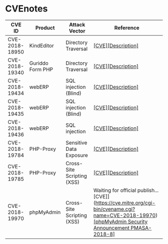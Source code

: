 # CVEnotes

|CVE ID        |Product   |Attack Vector        |Reference                                     |
|--------------|----------|---------------------|----------------------------------------------|
|CVE-2018-18950|KindEditor|Directory Traversal|[[CVE]](https://cve.mitre.org/cgi-bin/cvename.cgi?name=CVE-2018-18950)[[Description]](https://github.com/eddietcc/CVEnotes/blob/master/CVE-2018-18950_KindEditor/README.md)|
|CVE-2018-19340|Guriddo Form PHP|Directory Traversal|[[CVE]](https://cve.mitre.org/cgi-bin/cvename.cgi?name=CVE-2018-19340)[[Description]](https://github.com/0xUhaw/CVE-Bins/blob/master/Guriddo%20Form%20PHP/README.md)|
|CVE-2018-19434|webERP|SQL injection (Blind)|[[CVE]](https://cve.mitre.org/cgi-bin/cvename.cgi?name=CVE-2018-19434)[[Description]](https://github.com/eddietcc/CVEnotes/blob/master/webERP_4.15_BankMatching/readme.md)|
|CVE-2018-19435|webERP|SQL injection (Blind)|[[CVE]](https://cve.mitre.org/cgi-bin/cvename.cgi?name=CVE-2018-19435)[[Description]](https://github.com/0xUhaw/CVE-Bins/tree/master/webERP%20SQLI-1)|
|CVE-2018-19436|webERP|SQL injection|[[CVE]](https://cve.mitre.org/cgi-bin/cvename.cgi?name=CVE-2018-19436)[[Description]](https://github.com/0xUhaw/CVE-Bins/tree/master/webERP%20SQLI-2)|
|CVE-2018-19784|PHP-Proxy|Sensitive Data Exposure|[[CVE]](https://cve.mitre.org/cgi-bin/cvename.cgi?name=CVE-2018-19784)[[Description]](https://github.com/0xUhaw/CVE-Bins/blob/master/PHP-Proxy/readme.md)|
|CVE-2018-19785|PHP-Proxy|Cross-Site Scripting (XSS)|[[CVE]](https://cve.mitre.org/cgi-bin/cvename.cgi?name=CVE-2018-19785)[[Description]](https://github.com/eddietcc/CVEnotes/blob/master/PHP-Proxy/RADME.md)|
|CVE-2018-19970|phpMyAdmin|Cross-Site Scripting (XSS)|Waiting for official publish... [CVE]](https://cve.mitre.org/cgi-bin/cvename.cgi?name=CVE-2018-19970)[[phpMyAdmin Security Announcement PMASA-2018-8]](https://www.phpmyadmin.net/security/PMASA-2018-8/)|
